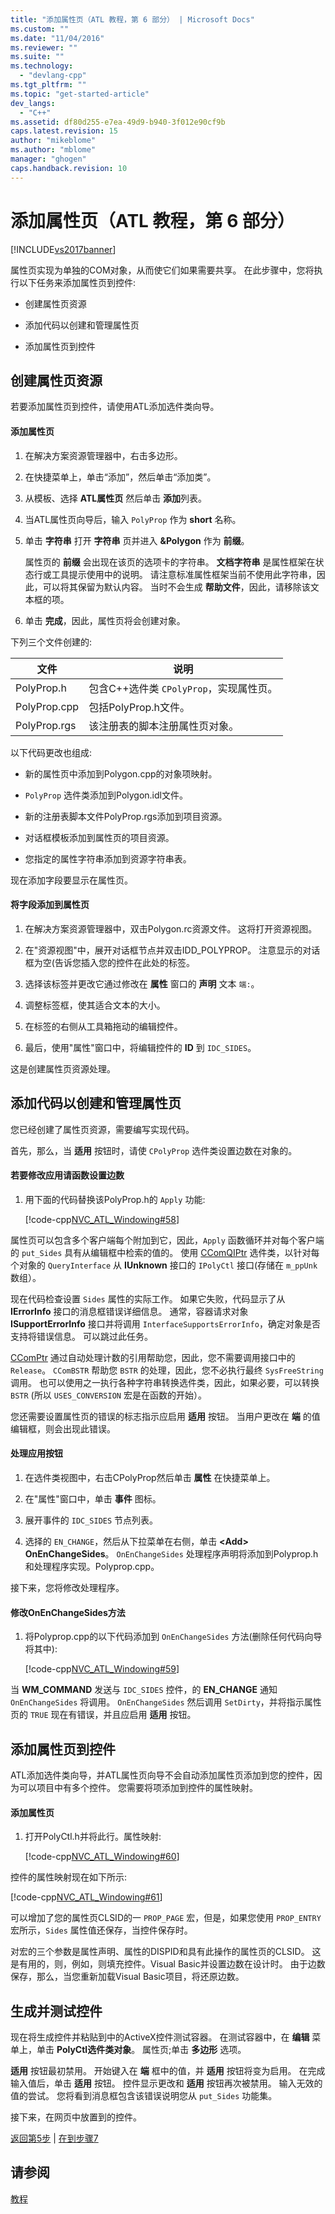 ```yaml
---
title: "添加属性页（ATL 教程，第 6 部分） | Microsoft Docs"
ms.custom: ""
ms.date: "11/04/2016"
ms.reviewer: ""
ms.suite: ""
ms.technology: 
  - "devlang-cpp"
ms.tgt_pltfrm: ""
ms.topic: "get-started-article"
dev_langs: 
  - "C++"
ms.assetid: df80d255-e7ea-49d9-b940-3f012e90cf9b
caps.latest.revision: 15
author: "mikeblome"
ms.author: "mblome"
manager: "ghogen"
caps.handback.revision: 10
---
```

# 添加属性页（ATL 教程，第 6 部分）
[!INCLUDE[vs2017banner](../assembler/inline/includes/vs2017banner.md)]

属性页实现为单独的COM对象，从而使它们如果需要共享。  在此步骤中，您将执行以下任务来添加属性页到控件:  
  
-   创建属性页资源  
  
-   添加代码以创建和管理属性页  
  
-   添加属性页到控件  
  
## 创建属性页资源  
 若要添加属性页到控件，请使用ATL添加选件类向导。  
  
#### 添加属性页  
  
1.  在解决方案资源管理器中，右击多边形。  
  
2.  在快捷菜单上，单击“添加”，然后单击“添加类”。  
  
3.  从模板、选择 **ATL属性页** 然后单击 **添加**列表。  
  
4.  当ATL属性页向导后，输入 `PolyProp` 作为 **short** 名称。  
  
5.  单击 **字符串** 打开 **字符串** 页并进入 **&Polygon** 作为 **前缀**。  
  
     属性页的 **前缀** 会出现在该页的选项卡的字符串。  **文档字符串** 是属性框架在状态行或工具提示使用中的说明。  请注意标准属性框架当前不使用此字符串，因此，可以将其保留为默认内容。  当时不会生成 **帮助文件**，因此，请移除该文本框的项。  
  
6.  单击 **完成**，因此，属性页将会创建对象。  
  
 下列三个文件创建的:  
  
|文件|说明|  
|--------|--------|  
|PolyProp.h|包含C\+\+选件类 `CPolyProp`，实现属性页。|  
|PolyProp.cpp|包括PolyProp.h文件。|  
|PolyProp.rgs|该注册表的脚本注册属性页对象。|  
  
 以下代码更改也组成:  
  
-   新的属性页中添加到Polygon.cpp的对象项映射。  
  
-   `PolyProp` 选件类添加到Polygon.idl文件。  
  
-   新的注册表脚本文件PolyProp.rgs添加到项目资源。  
  
-   对话框模板添加到属性页的项目资源。  
  
-   您指定的属性字符串添加到资源字符串表。  
  
 现在添加字段要显示在属性页。  
  
#### 将字段添加到属性页  
  
1.  在解决方案资源管理器中，双击Polygon.rc资源文件。  这将打开资源视图。  
  
2.  在"资源视图"中，展开对话框节点并双击IDD\_POLYPROP。  注意显示的对话框为空\(告诉您插入您的控件在此处的标签。  
  
3.  选择该标签并更改它通过修改在 **属性** 窗口的 **声明** 文本 `端:`。  
  
4.  调整标签框，使其适合文本的大小。  
  
5.  在标签的右侧从工具箱拖动的编辑控件。  
  
6.  最后，使用"属性"窗口中，将编辑控件的 **ID** 到 `IDC_SIDES`。  
  
 这是创建属性页资源处理。  
  
## 添加代码以创建和管理属性页  
 您已经创建了属性页资源，需要编写实现代码。  
  
 首先，那么，当 **适用** 按钮时，请使 `CPolyProp` 选件类设置边数在对象的。  
  
#### 若要修改应用请函数设置边数  
  
1.  用下面的代码替换该PolyProp.h的 `Apply` 功能:  
  
     [!code-cpp[NVC_ATL_Windowing#58](../atl/codesnippet/CPP/adding-a-property-page-atl-tutorial-part-6_1.h)]  
  
 属性页可以包含多个客户端每个附加到它，因此，`Apply` 函数循环并对每个客户端的 `put_Sides` 具有从编辑框中检索的值的。  使用 [CComQIPtr](../atl/reference/ccomqiptr-class.md) 选件类，以针对每个对象的 `QueryInterface` 从 **IUnknown** 接口的 `IPolyCtl` 接口\(存储在 `m_ppUnk` 数组）。  
  
 现在代码检查设置 `Sides` 属性的实际工作。  如果它失败，代码显示了从 **IErrorInfo** 接口的消息框错误详细信息。  通常，容器请求对象 **ISupportErrorInfo** 接口并将调用 `InterfaceSupportsErrorInfo`，确定对象是否支持将错误信息。  可以跳过此任务。  
  
 [CComPtr](../atl/reference/ccomptr-class.md) 通过自动处理计数的引用帮助您，因此，您不需要调用接口中的 `Release`。  `CComBSTR` 帮助您 `BSTR` 的处理，因此，您不必执行最终 `SysFreeString` 调用。  也可以使用之一执行各种字符串转换选件类，因此，如果必要，可以转换 `BSTR` \(所以 `USES_CONVERSION` 宏是在函数的开始）。  
  
 您还需要设置属性页的错误的标志指示应启用 **适用** 按钮。  当用户更改在 **端** 的值编辑框，则会出现此错误。  
  
#### 处理应用按钮  
  
1.  在选件类视图中，右击CPolyProp然后单击 **属性** 在快捷菜单上。  
  
2.  在"属性"窗口中，单击 **事件** 图标。  
  
3.  展开事件的 `IDC_SIDES` 节点列表。  
  
4.  选择的 `EN_CHANGE`，然后从下拉菜单在右侧，单击 **\<Add\> OnEnChangeSides**。  `OnEnChangeSides` 处理程序声明将添加到Polyprop.h和处理程序实现。Polyprop.cpp。  
  
 接下来，您将修改处理程序。  
  
#### 修改OnEnChangeSides方法  
  
1.  将Polyprop.cpp的以下代码添加到 `OnEnChangeSides` 方法\(删除任何代码向导将其中\):  
  
     [!code-cpp[NVC_ATL_Windowing#59](../atl/codesnippet/CPP/adding-a-property-page-atl-tutorial-part-6_2.cpp)]  
  
 当 **WM\_COMMAND** 发送与 `IDC_SIDES` 控件，的 **EN\_CHANGE** 通知`OnEnChangeSides` 将调用。  `OnEnChangeSides` 然后调用 `SetDirty`，并将指示属性页的 `TRUE` 现在有错误，并且应启用 **适用** 按钮。  
  
## 添加属性页到控件  
 ATL添加选件类向导，并ATL属性页向导不会自动添加属性页添加到您的控件，因为可以项目中有多个控件。  您需要将项添加到控件的属性映射。  
  
#### 添加属性页  
  
1.  打开PolyCtl.h并将此行。属性映射:  
  
     [!code-cpp[NVC_ATL_Windowing#60](../atl/codesnippet/CPP/adding-a-property-page-atl-tutorial-part-6_3.h)]  
  
 控件的属性映射现在如下所示:  
  
 [!code-cpp[NVC_ATL_Windowing#61](../atl/codesnippet/CPP/adding-a-property-page-atl-tutorial-part-6_4.h)]  
  
 可以增加了您的属性页CLSID的一 `PROP_PAGE` 宏，但是，如果您使用 `PROP_ENTRY` 宏所示，`Sides` 属性值还保存，当控件保存时。  
  
 对宏的三个参数是属性声明、属性的DISPID和具有此操作的属性页的CLSID。  这是有用的，则，例如，则填充控件。Visual Basic并设置边数在设计时。  由于边数保存，那么，当您重新加载Visual Basic项目，将还原边数。  
  
## 生成并测试控件  
 现在将生成控件并粘贴到中的ActiveX控件测试容器。  在测试容器中，在 **编辑** 菜单上，单击 **PolyCtl选件类对象**。  属性页;单击 **多边形** 选项。  
  
 **适用** 按钮最初禁用。  开始键入在 **端** 框中的值，并 **适用** 按钮将变为启用。  在完成输入值后，单击 **适用** 按钮。  控件显示更改和 **适用** 按钮再次被禁用。  输入无效的值的尝试。  您将看到消息框包含该错误说明您从 `put_Sides` 功能集。  
  
 接下来，在网页中放置到的控件。  
  
 [返回第5步](../atl/adding-an-event-atl-tutorial-part-5.md) &#124; [在到步骤7](../atl/putting-the-control-on-a-web-page-atl-tutorial-part-7.md)  
  
## 请参阅  
 [教程](../atl/active-template-library-atl-tutorial.md)